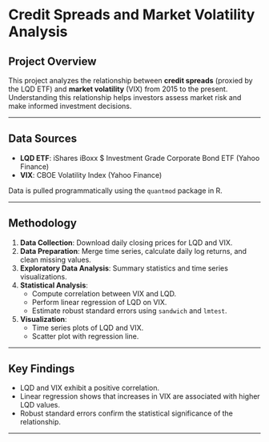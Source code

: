 # Credit Spreads and Market Volatility Analysis

## Project Overview
This project analyzes the relationship between **credit spreads** (proxied by the LQD ETF) and **market volatility** (VIX) from 2015 to the present.
Understanding this relationship helps investors assess market risk and make informed investment decisions.

---

## Data Sources
- **LQD ETF**: iShares iBoxx $ Investment Grade Corporate Bond ETF (Yahoo Finance)
- **VIX**: CBOE Volatility Index (Yahoo Finance)

Data is pulled programmatically using the `quantmod` package in R.

---

## Methodology
1. **Data Collection**: Download daily closing prices for LQD and VIX.
2. **Data Preparation**: Merge time series, calculate daily log returns, and clean missing values.
3. **Exploratory Data Analysis**: Summary statistics and time series visualizations.
4. **Statistical Analysis**:
   - Compute correlation between VIX and LQD.
   - Perform linear regression of LQD on VIX.
   - Estimate robust standard errors using `sandwich` and `lmtest`.
5. **Visualization**:
   - Time series plots of LQD and VIX.
   - Scatter plot with regression line.

---

## Key Findings
- LQD and VIX exhibit a positive correlation.
- Linear regression shows that increases in VIX are associated with higher LQD values.
- Robust standard errors confirm the statistical significance of the relationship.

---


